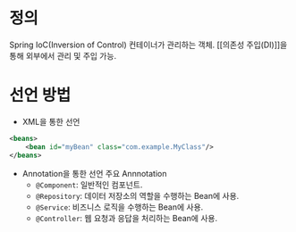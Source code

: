# 정의

Spring IoC(Inversion of Control) 컨테이너가 관리하는 객체.
[[의존성 주입(DI)]]을 통해 외부에서 관리 및 주입 가능.

# 선언 방법

- XML을 통한 선언
```xml
<beans> 
	<bean id="myBean" class="com.example.MyClass"/> 
</beans>
```

- Annotation을 통한 선언
	주요 Annnotation
	- `@Component`: 일반적인 컴포넌트.
	- `@Repository`: 데이터 저장소의 역할을 수행하는 Bean에 사용.
	- `@Service`: 비즈니스 로직을 수행하는 Bean에 사용.
	- `@Controller`: 웹 요청과 응답을 처리하는 Bean에 사용.